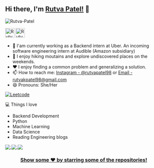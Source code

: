 
## Hi there, I'm [Rutva Patel!](https://www.linkedin.com/in/rutvapatel98/) 👋

<p align="left"> <img src="https://komarev.com/ghpvc/?username=Ujjval-Patel &label=Views&color=brightgreen&style=plastic" alt="Rutva-Patel" /> </p>

<a href="https://www.linkedin.com/in/rutvapatel98/">
  <img align="left" alt="Rutva's Linkedin" width="30px" src="https://cdn-icons-png.flaticon.com/512/174/174857.png" />
</a>
<a href="https://github.com/rutvapatel98">
  <img align="left" alt="Rutva's Github" width="30px" src="https://cdn.jsdelivr.net/npm/simple-icons@v3/icons/github.svg" />
</a>

<br/>
<br/>



- :briefcase: I'am currently working as a Backend intern at Uber. An incoming software engineering intern at Audible (Amazon subsidiary)
- 🌱 I enjoy hiking moutains and explore undiscovered places on the weekends. 
- ❤️ I enjoy finding a common problem and generalizing a solution. 
- 📫 How to reach me: [Instagram - @rutvapatel98](https://www.instagram.com/rutvapatel98/) or [Email - rutvakpatel98@gmail.com](mailto:rutvakpatel98@gmail.com)
- 😄 Pronouns: She/Her

[![Leetcode](https://img.shields.io/badge/Leetcode-1417-orange)](https://leetcode.com/rpat98/)&nbsp;&nbsp;&nbsp;&nbsp;


<!-- <a href="https://github.com/rutvapatel98">
  <img align="center" src="https://github-readme-stats.vercel.app/api/top-langs/?username=rutvapatel98&theme=light&hide_langs_below=1" />
</a>
 -->
 
💻 Things I love 
 
- Backend Development
- Python 
- Machine Learning
- Data Science
- Reading Engineering blogs


<a href="https://github.com/rutvapatel98/Auto-scaling-real-time-face-recognition">
  <img align="center" src="https://github-readme-stats.vercel.app/api/pin/?username=rutvapatel98&repo=Auto-scaling-real-time-face-recognition&theme=light" />

<a href="https://github.com/rutvapatel98/Extending-Minibase-to-support-RDBMS-functionalities">
  <img align="center" src="https://github-readme-stats.vercel.app/api/pin/?username=rutvapatel98&repo=Extending-Minibase-to-support-RDBMS-functionalities&theme=light" />
  
<a href="https://github.com/rutvapatel98/Visualization-of-Autonomous-Car-Differential-Evolutionary-Algorithm">
<img align="center" src="https://github-readme-stats.vercel.app/api/pin/?username=rutvapatel98&repo=Visualization-of-Autonomous-Car-Differential-Evolutionary-Algorithm&theme=light" />
  
<div align="center">

### Show some ❤️ by starring some of the repositories!

</div>

